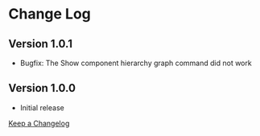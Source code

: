 # Change Log

## Version 1.0.1

- Bugfix: The Show component hierarchy graph command did not work 

## Version 1.0.0

- Initial release

[Keep a Changelog](http://keepachangelog.com/)
